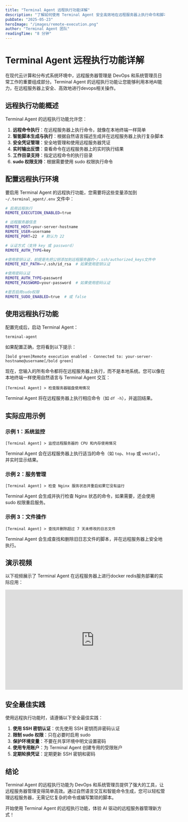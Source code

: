```yaml
---
title: "Terminal Agent 远程执行功能详解"
description: "了解如何使用 Terminal Agent 安全高效地在远程服务器上执行命令和脚本，简化运维工作流程。"
pubDate: "2025-05-23"
heroImage: "/images/remote-execution.png"
author: "Terminal Agent 团队"
readingTime: "8 分钟"
---
```


# Terminal Agent 远程执行功能详解

在现代云计算和分布式系统环境中，远程服务器管理是 DevOps 和系统管理员日常工作的重要组成部分。Terminal Agent 的远程执行功能让您能够利用本地AI能力，在远程服务器上安全、高效地进行devops相关操作。

## 远程执行功能概述

Terminal Agent 的远程执行功能允许您：

1. **远程命令执行**：在远程服务器上执行命令，就像在本地终端一样简单
2. **智能脚本生成与执行**：根据自然语言描述生成并在远程服务器上执行复杂脚本
3. **安全凭证管理**：安全地管理和使用远程服务器凭证
4. **实时输出反馈**：查看命令在远程服务器上的实时执行结果
5. **工作目录支持**：指定远程命令的执行目录
6. **sudo 权限支持**：根据需要使用 sudo 权限执行命令

## 配置远程执行环境

要启用 Terminal Agent 的远程执行功能，您需要将这些变量添加到 `~/.terminal_agent/.env` 文件中：

```bash
# 启用远程执行
REMOTE_EXECUTION_ENABLED=true

# 远程服务器信息
REMOTE_HOST=your-server-hostname
REMOTE_USER=username
REMOTE_PORT=22  # 默认为 22

# 认证方式（支持 key 或 password）
REMOTE_AUTH_TYPE=key

#使用密钥认证，前提是先把公钥添加到远程服务器的~/.ssh/authorized_keys文件中
REMOTE_KEY_PATH=~/.ssh/id_rsa  # 如果使用密钥认证

#使用密码认证
REMOTE_AUTH_TYPE=password
REMOTE_PASSWORD=your-password  # 如果使用密码认证

#是否启用sudo权限
REMOTE_SUDO_ENABLED=true  # 或 false
```

## 使用远程执行功能

配置完成后，启动 Terminal Agent：

```bash
terminal-agent
```

如果配置正确，您将看到以下提示：

```
[bold green]Remote execution enabled - Connected to: your-server-hostname@username[/bold green]
```

现在，您输入的所有命令都将在远程服务器上执行，而不是本地系统。您可以像在本地终端一样使用自然语言与 Terminal Agent 交互：

```
[Terminal Agent] > 检查服务器磁盘使用情况
```

Terminal Agent 将在远程服务器上执行相应命令（如 `df -h`），并返回结果。

## 实际应用示例

### 示例 1：系统监控

```
[Terminal Agent] > 监控远程服务器的 CPU 和内存使用情况
```

Terminal Agent 会在远程服务器上执行适当的命令（如 `top`、`htop` 或 `vmstat`），并实时显示结果。

### 示例 2：服务管理

```
[Terminal Agent] > 检查 Nginx 服务状态并重启如果它没有运行
```

Terminal Agent 会生成并执行检查 Nginx 状态的命令，如果需要，还会使用 sudo 权限重启服务。

### 示例 3：文件操作

```
[Terminal Agent] > 查找并删除超过 7 天未修改的日志文件
```

Terminal Agent 会生成查找和删除旧日志文件的脚本，并在远程服务器上安全地执行。

## 演示视频

以下视频展示了 Terminal Agent 在远程服务器上进行docker redis服务部署的实际应用：

<iframe width="560" height="315" src="https://www.youtube.com/embed/vOwqtl_p0h0" title="Terminal Agent Remote Execution Demo" frameborder="0" allow="accelerometer; autoplay; clipboard-write; encrypted-media; gyroscope; picture-in-picture" allowfullscreen></iframe>


## 安全最佳实践

使用远程执行功能时，请遵循以下安全最佳实践：

1. **使用 SSH 密钥认证**：优先使用 SSH 密钥而非密码认证
2. **限制 sudo 权限**：只在必要时启用 sudo
3. **保护环境变量**：不要在共享环境中明文设置密码
4. **使用专用账户**：为 Terminal Agent 创建专用的受限账户
5. **定期轮换凭证**：定期更新 SSH 密钥和密码

## 结论

Terminal Agent 的远程执行功能为 DevOps 和系统管理员提供了强大的工具，让远程服务器管理变得简单高效。通过自然语言交互和智能命令生成，您可以轻松管理远程服务器，无需记忆复杂的命令或编写繁琐的脚本。

开始使用 Terminal Agent 的远程执行功能，体验 AI 驱动的远程服务器管理新方式！
